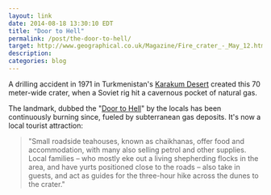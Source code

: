```yaml
---
layout: link
date: 2014-08-18 13:30:10 EDT
title: "Door to Hell"
permalink: /post/the-door-to-hell/
target: http://www.geographical.co.uk/Magazine/Fire_crater_-_May_12.html
description:
categories: blog
---
```


A drilling accident in 1971 in Turkmenistan's [Karakum Desert](https://en.wikipedia.org/wiki/Karakum_Desert) created this 70 meter-wide crater, when a Soviet rig hit a cavernous pocket of natural gas.

The landmark, dubbed the "[Door to Hell](https://en.wikipedia.org/wiki/Door_to_Hell)" by the locals has been continuously burning since, fueled by subterranean gas deposits. It's now a local tourist attraction:

>"Small roadside teahouses, known as chaikhanas, offer food and accommodation, with many also selling petrol and other supplies. Local families – who mostly eke out a living shepherding flocks in the area, and have yurts positioned close to the roads – also take in guests, and act as guides for the three-hour hike across the dunes to the crater."
